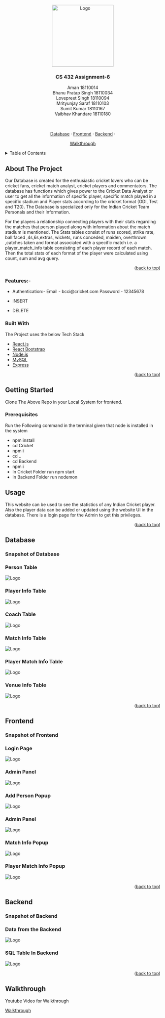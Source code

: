 <!-- PROJECT LOGO -->
<br />
<div align="center">
  <a href="https://github.com/othneildrew/Best-README-Template">
    <img src="https://upload.wikimedia.org/wikipedia/en/thumb/a/a2/IIT_Gandhinagar_Logo.svg/220px-IIT_Gandhinagar_Logo.svg.png" alt="Logo" width="200" height="200">
  </a>

  <h3 align="center">CS 432 Assignment-6</h3>
<div style="list-style: none;">
    <div>Aman 18110014</div>
    <div>Bhanu Pratap Singh 18110034</div>
    <div>Lovepreet Singh 18110094</div>
    <div>Mrityunjay Saraf 18110103</div>
    <div>Sumit Kumar 18110167</div>
    <div>Vaibhav Khandare 18110180</div>
  </div>
  <br/>
  <p align="center">
    <br />
    <a href="#Database">Database</a>
    ·
    <a href="#Frontend">Frontend</a>
    ·
    <a href="#Backend">Backend</a>
    ·
    
<a href="https://youtu.be/v8innySZX-k">Walkthrough</a>
    
    
  </p>
</div>

<!-- TABLE OF CONTENTS -->
<details>
  <summary>Table of Contents</summary>
  <ol>
    <li>
      <a href="#about-the-project">About The Project</a>
      <ul>
        <li><a href="#built-with">Built With</a></li>
      </ul>
    </li>
    <li>
      <a href="#getting-started">Getting Started</a>
      <ul>
        <li><a href="#prerequisites">Prerequisites</a></li>
        <li><a href="#installation">Installation</a></li>
      </ul>
    </li>
    <li><a href="#usage">Usage</a></li>
    <li><a href="#contributing">Contributing</a></li>
    <li><a href="#contact">Contact</a></li>
    <li><a href="#acknowledgments">Acknowledgments</a></li>
  </ol>
</details>

<!-- ABOUT THE PROJECT -->

## About The Project

<p>
Our Database is created for the enthusiastic cricket lovers who can be cricket fans, cricket match analyst, cricket players and commentators. The database has functions which gives power to the Cricket Data Analyst or user to get all the information of specific player, specific match played in a specific stadium and Player stats according to the cricket format (ODI, Test and T20). The Database is specialized only for the Indian Cricket Team Personals and their Information.
</p><p>
For the players a relationship connecting players with their stats regarding the matches that person played along with information about the match stadium is mentioned. The Stats tables consist of runs scored, strike rate, ball faced ,4s,6s,extras, wickets, runs conceded, maiden, overthrown ,catches taken and format associated with a specific match i.e. a player_match_info table consisting of each player record of each match. Then the total stats of each format of the player were calculated using count, sum and avg query.
</p>
<p align="right">(<a href="#top">back to top</a>)</p>
<h3>
Features:-</h3>
<ul>
  <li>
Authentication:- Email - bcci@cricket.com Password - 12345678
  </li>
  <li>
    
INSERT 
  </li>
    
  <li>

DELETE
  </li>
    
</ul>


### Built With

The Project uses the below Tech Stack

- [React.js](https://reactjs.org/)
- [React Bootstrap](https://react-bootstrap.github.io/)
- [Node.js](https://nodejs.org/en/)
- [MySQL](https://www.mysql.com/)
- [Express](https://expressjs.com/)

<p align="right">(<a href="#top">back to top</a>)</p>

<!-- GETTING STARTED -->

## Getting Started

Clone The Above Repo in your Local System for frontend.

### Prerequisites

Run the Following command in the terminal given that node is installed in the system


-   npm install
-   cd Cricket
-   npm i
-   cd ..
-   cd Backend
-   npm i
-   In Cricket Folder run npm start
-   In Backend Folder run nodemon

<!-- USAGE EXAMPLES -->

## Usage

This website can be used to see the statistics of any Indian Cricket player. Also the player data can be added or updated using the website UI in the database. There is a login page for the Admin to get this privileges.

<p align="right">(<a href="#top">back to top</a>)</p>

<!-- DATABASE -->

## Database

<h3>
Snapshot of Database
</h3>

<h3>Person Table</h3>
<img src="https://user-images.githubusercontent.com/56597655/161115113-ac1c2f67-b1f8-4a37-8a6f-787fcf75873d.jpg" alt="Logo"></img>
<h3>Player Info Table</h3>
<img src="https://user-images.githubusercontent.com/56597655/161115178-9dcc5841-8c25-4df6-944d-bfa8499d34d1.jpg" alt="Logo"></img>
<h3>Coach Table</h3>
<img src="https://user-images.githubusercontent.com/56597655/161115193-984acaef-f23c-495c-ac02-c60015cd0f75.jpg" alt="Logo"></img>
<h3>Match Info Table</h3>

<img src="https://user-images.githubusercontent.com/56597655/161115203-185aebe7-c4ec-4253-a6ee-9c79ccf0f254.jpg" alt="Logo"></img>

<h3>Player Match Info Table</h3>

<img src="https://user-images.githubusercontent.com/56597655/161115527-cbc9b225-ab79-42f1-a0fb-7feb53016712.jpg" alt="Logo"></img>

<h3>Venue Info Table</h3>

<img src="https://user-images.githubusercontent.com/56597655/161115584-c04613fe-55e6-44d2-9a0d-3553957e80f0.jpg" alt="Logo"></img>

<p align="right">(<a href="#top">back to top</a>)</p>

<!-- FRONTEND -->

## Frontend

<p>
<h3>
Snapshot of Frontend
</h3>
</p>
<h3>Login Page</h3>
<img src="https://user-images.githubusercontent.com/56597655/161120390-0bd58bcc-6e2b-4538-860a-3a20bc95ff29.png" alt="Logo"></img>
<h3>Admin Panel</h3>
<img src="https://user-images.githubusercontent.com/56597655/161122465-a406608c-6114-4117-b36d-dffa253fd9fe.png" alt="Logo"></img>
<h3>Add Person Popup</h3>
<img src="https://user-images.githubusercontent.com/56597655/161122815-2d46ed8c-f4c0-456d-a995-b6851ccdb9ee.png" alt="Logo"></img>
<h3>Admin Panel</h3>
<img src="https://user-images.githubusercontent.com/56597655/161123099-0837e522-41fe-4386-8ae2-c16abbc76014.png" alt="Logo"></img>
<h3>Match Info Popup</h3>
<img src="https://user-images.githubusercontent.com/56597655/161123255-82510c55-f9bb-4c1f-9fbf-274e04e1ef50.png" alt="Logo"></img>
<h3>Player Match Info Popup</h3>
<img src="https://user-images.githubusercontent.com/56597655/161123351-fe21de6f-6974-4923-ae03-d98030f7e248.png" alt="Logo"></img>

<p align="right">(<a href="#top">back to top</a>)</p>

<!-- Backend -->

## Backend

<p>
<h3>
Snapshot of Backend
  <h3>Data from the Backend</h3>
<img src="https://user-images.githubusercontent.com/51007043/161138944-a567a2fd-c41a-4b8e-92d3-d03d1765990a.png" alt="Logo"></img>

  <h3>SQL Table In Backend</h3>
<img src="https://user-images.githubusercontent.com/51007043/161143642-3ca9065d-dc9e-4c8b-8593-de0acb12025e.png" alt="Logo"></img>


</h3>
</p>
<p align="right">(<a href="#top">back to top</a>)</p>

<!-- Walkthrough -->
## Walkthrough
<p>Youtube Video for Walkthrough</p>
<a href="https://youtu.be/v8innySZX-k">Walkthrough</a>



